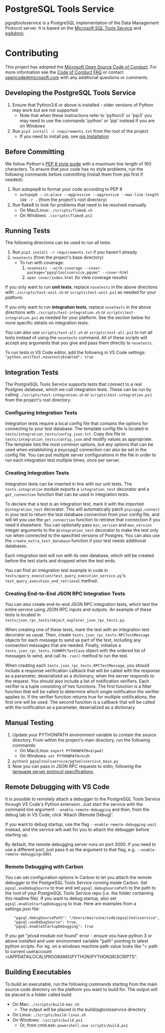 # PostgreSQL Tools Service
pgsqltoolsservice is a PostgreSQL implementation of the Data Management Protocol server. It is based on the [Microsoft SQL Tools Service](https://github.com/Microsoft/sqltoolsservice) and [pgAdmin](https://www.pgadmin.org).

# Contributing

This project has adopted the [Microsoft Open Source Code of Conduct](https://opensource.microsoft.com/codeofconduct/). For more information see the [Code of Conduct FAQ](https://opensource.microsoft.com/codeofconduct/faq/) or contact [opencode@microsoft.com](mailto:opencode@microsoft.com) with any additional questions or comments.

## Developing the PostgreSQL Tools Service
1. Ensure that Python3.6 or above is installed - older versions of Python may work but are not supported
    - Note that when these instructions refer to 'python3' or 'pip3' you may need to use the commands 'python' or 'pip' instead if you are on Windows
2. Run `pip3 install -r requirements.txt` from the root of the project
    - If you need to install pip, see [pip Installation](https://pip.pypa.io/en/latest/installing/)

## Before Committing
We follow Python's [PEP 8 style guide](https://www.python.org/dev/peps/pep-0008) with a maximum line length of 160 characters. To ensure that your code has no style problems, run the following commands before committing (install them from pip first if needed):
1. Run autopep8 to format your code according to PEP 8
    - `autopep8 --in-place --aggressive --aggressive --max-line-length 160 -r .` (from the project's root directory)
2. Run flake8 to look for problems that need to be resolved manually
    - On Mac/Linux: `./scripts/flake8.sh`
    - On Windows: `.\scripts\flake8.ps1`

## Running Tests
The following directions can be used to run all tests:
1. Run `pip3 install -r requirements.txt` if you haven't already
2. `nosetests` (from the project's base directory)
    - To run with coverage:
        1. `nosetests --with-coverage --cover-package="pgsqltoolsservice,pgsmo" --cover-html`
        2. `open cover/index.html` (to view coverage results)

If you only want to run **unit tests**, replace `nosetests` in the above directions with `./scripts/test-unit.sh` or `scripts\test-unit.ps1` as needed for your platform.

If you only want to run **integration tests**, replace `nosetests` in the above directions with `./scripts/test-integration.sh` or `scripts\test-integration.ps1` as needed for your platform. See the section below for more specific details on integration tests.

You can also use `scripts/test-all.sh` or `scripts\test-all.ps1` to run all tests instead of using the `nosetests` command. All of these scripts will accept any arguments that you give and pass them directly to `nosetests`.

To run tests in VS Code editor, add the following in VS Code settings: `"python.unitTest.nosetestsEnabled": true`  

## Integration Tests
The PostgreSQL Tools Service supports tests that connect to a real Postgres database, which we call integration tests. These can be run by calling `./scripts/test-integration.sh` or `scripts\test-integration.ps1` from the project's root directory.

### Configuring Integration Tests
Integration tests require a local config file that contains the options for connecting to your test database. The template config file is located in `tests/integration_tests/config.json.txt`. Copy this file to `tests/integration_tests/config.json` and modify values as appropriate. The template lists the most common options, but any options that can be used when establishing a psycopg2 connection can also be set in the config file. You can put multiple server configurations in the file in order to run each integration test multiple times, once per server.

### Creating Integration Tests
Integration tests can be inserted in line with our unit tests. The `tests.integration` module exports a `integration_test` decorator and a `get_connection` function that can be used in integration tests.

To declare that a test is an integration test, mark it with the imported `@integration_test` decorator. This will automatically patch `psycopg2.connect` in your test to return the test database connection from your config file, and will let you use the `get_connection` function to retrieve that connection if you need it elsewhere. You can optionally pass `min_version` and `max_version` integer arguments to the `@integration_test` decorator to make the test only run when connected to the specified versions of Postgres. You can also use the `create_extra_test_database` function if your test needs additional databases.

Each integration test will run with its own database, which will be created before the test starts and dropped when the test ends.

You can find an integration test example in code in `tests/query_execution/test_query_execution_service.py`'s `test_query_execution_and_retrieval` method.

### Creating End-to-End JSON RPC Integration Tests
You can also create end-to-end JSON RPC integration tests, which test the entire service using JSON RPC inputs and outputs. An example of these tests is located in `tests/json_rpc_tests/object_explorer_json_rpc_tests.py`.

When creating one of these tests, mark the test with an integration test decorator as usual. Then, create `tests.json_rpc_tests.RPCTestMessage` objects for each message to send as part of the test, including any connection messages that are needed. Finally, initialize a `tests.json_rpc_tests.JSONRPCTestCase` object with the ordered list of messages to send, and call its `.run()` method to run the test.

When creating each `tests.json_rpc_tests.RPCTestMessage`, you should include a response verification callback that will be called with the response as a parameter, deserialized as a dictionary, when the server responds to the request. You should also include a list of notification verifiers. Each verifier is a tuple consisting of two functions. The first function is a filter function that will be called to determine which single notification the verifier applies to. If the verifier function returns true for multiple notifications, the first one will be used. The second function is a callback that will be called with the notification as a parameter, deserialized as a dictionary.

## Manual Testing
1. Update your PYTHONPATH environment variable to contain the source directory. From within the project's main directory, run the following commands:
    - On Mac/Linux: `export PYTHONPATH=$(pwd)`
    - On Windows: `set PYTHONPATH=%cd%`
2. `python3 pgsqltoolsservice/pgtoolsservice_main.py`
3. Now you can pass in JSON RPC requests to stdin, following the [language server protocol specifications](https://github.com/Microsoft/language-server-protocol/blob/master/protocol.md).

## Remote Debugging with VS Code
It is possible to remotely attach a debugger to the PostgreSQL Tools Service through VS Code's Python extension. Just start the service with the command line argument `--enable-remote-debugging` and then, from the debug tab in VS Code, click 'Attach (Remote Debug)'.

If you want to debug startup, use the flag `--enable-remote-debugging-wait` instead, and the service will wait for you to attach the debugger before starting up.

By default, the remote debugging server runs on port 3000. If you need to use a different port, just pass it as the argument to that flag, e.g. `--enable-remote-debugging=3001`

### Remote Debugging with Carbon
You can set configuration options in Carbon to let you attach the remote debugger to the PostgreSQL Tools Service running inside Carbon. Set `pgsql.useDebugSource` to true and set `pgsql.debugSourcePath` to the path to the root of your PostgreSQL Tools Service repo (i.e. the folder containing this readme file). If you want to debug startup, also set `pgsql.enableStartupDebugging` to true. Here are examples from a settings.json file:

```
    "pgsql.debugSourcePath": "/Users/mairvine/code/pgsqltoolsservice",
    "pgsql.useDebugSource": true,
    "pgsql.enableStartupDebugging": true
```
If you get "ptvsd module not found" error - ensure you have python 3 or above installed and user environment variable "path" pointing to latest python scripts. For eg. on a windows machine path value looks like "< path to current useraccount >\APPDATA\LOCAL\PROGRAMS\PYTHON\PYTHON36\SCRIPTS\".

## Building Executables
To build an executable, run the following commands starting from the main source code directory on the platform you want to build for. The output will be placed in a folder called build.
- On Mac: `./scripts/build-mac.sh`
    - The output will be placed in the build/pgtoolsservice directory
- On Linux: `./scripts/build-linux.sh`
- On Windows: `.\scripts\build.ps1`
    - Or, from cmd.exe: `powershell.exe scripts\build.ps1`
